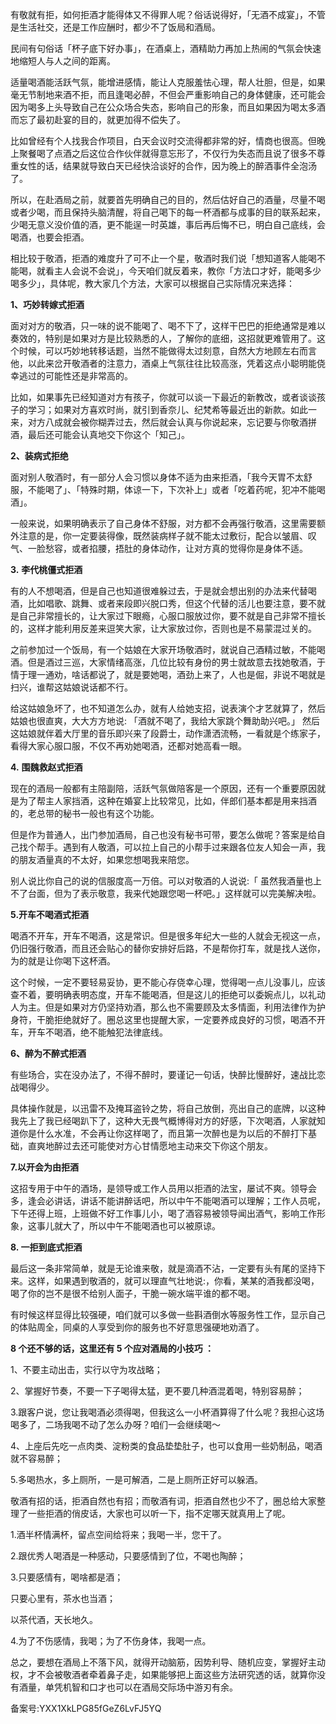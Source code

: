 有敬就有拒，如何拒酒才能得体又不得罪人呢？俗话说得好，「无酒不成宴」，不管是生活社交，还是工作应酬时，都少不了饭局和酒局。

民间有句俗话「杯子底下好办事」，在酒桌上，酒精助力再加上热闹的气氛会快速地缩短人与人之间的距离。

适量喝酒能活跃气氛，能增进感情，能让人克服羞怯心理，帮人壮胆，但是，如果毫无节制地来酒不拒，而且逢喝必醉，不但会严重影响自己的身体健康，还可能会因为喝多上头导致自己在公众场合失态，影响自己的形象，而且如果因为喝太多酒而忘了最初赴宴的目的，就更加得不偿失了。

比如曾经有个人找我合作项目，白天会议时交流得都非常的好，情商也很高。但晚上聚餐喝了点酒之后这位合作伙伴就得意忘形了，不仅行为失态而且说了很多不尊重女性的话，结果就导致白天已经快洽谈好的合作，因为晚上的醉酒事件全泡汤了。

所以，在赴酒局之前，就要首先明确自己的目的，然后估好自己的酒量，尽量不喝或者少喝，而且保持头脑清醒，将自己喝下的每一杯酒都与成事的目的联系起来，少喝无意义没价值的酒，更不能逞一时英雄，事后再后悔不已，明白自己底线，会喝酒，也要会拒酒。

相比较于敬酒，拒酒的难度升了可不止一个星，敬酒时我们说「想知道客人能喝不能喝，就看主人会说不会说」，今天咱们就反着来，教你「方法口才好，能喝多少喝多少」，具体呢，教大家几个方法，大家可以根据自己实际情况来选择：

**1、巧妙转嫁式拒酒**

面对对方的敬酒，只一味的说不能喝了、喝不下了，这样干巴巴的拒绝通常是难以奏效的，特别是如果对方是比较熟悉的人，了解你的底细，这招就更难管用了。这个时候，可以巧妙地转移话题，当然不能做得太过刻意，自然大方地顾左右而言他，以此来岔开敬酒者的注意力，酒桌上气氛往往比较高涨，凭着这点小聪明能侥幸逃过的可能性还是非常高的。

比如，如果事先已经知道对方有孩子，你就可以谈一下最近的新教改，或者谈谈孩子的学习；如果对方喜欢时尚，就引到香奈儿、纪梵希等最近出的新款。如此一来，对方八成就会被你糊弄过去，然后就会认真与你说起来，忘记要与你敬酒拼酒，最后还可能会认真地交下你这个「知己」。

**2、装病式拒绝**

面对别人敬酒时，有一部分人会习惯以身体不适为由来拒酒，「我今天胃不太舒服，不能喝了」、「特殊时期，体谅一下，下次补上」或者「吃着药呢，犯冲不能喝酒」。

一般来说，如果明确表示了自己身体不舒服，对方都不会再强行敬酒，这里需要额外注意的是，你一定要装得像，既然装病样子就不能太过敷衍，配合以皱眉、叹气、一脸愁容，或者掐腰，捂肚的身体动作，让对方真的觉得你是身体不适。

**3.** **李代桃僵式拒酒**

有的人不想喝酒，但是自己也知道很难躲过去，于是就会想出别的办法来代替喝酒，比如唱歌、跳舞、或者来段即兴脱口秀，但这个代替的活儿也要注意，要不就是自己非常擅长的，让大家过下眼瘾，心服口服放过你，要不就是自己非常不擅长的，这样才能利用反差来逗笑大家，让大家放过你，否则也是不易蒙混过关的。

之前参加过一个饭局，有一个姑娘在大家开场敬酒时，就说自己酒精过敏，不能喝酒。但是酒过三巡，大家情绪高涨，几位比较有身份的男士就故意去找她敬酒，于情于理一通劝，啥话都说了，就是要她喝，酒劲上来了，人也是倔，非说不喝就是扫兴，谁帮这姑娘说话都不行。

给这姑娘急坏了，也不知道怎么办，就有人给她支招，说表演个才艺就算了，然后姑娘也很直爽，大大方方地说: 「酒就不喝了，我给大家跳个舞助助兴吧。」 然后这姑娘就伴着大厅里的音乐即兴来了段爵士，动作潇洒流畅，一看就是个练家子，看得大家心服口服，不仅不再劝她喝酒，还都对她高看一眼。

**4.** **围魏救赵式拒酒**

现在的酒局一般都有主陪副陪，活跃气氛做陪客是一个原因，还有一个重要原因就是为了帮主人家挡酒，这种在婚宴上比较常见，比如，伴郎们基本都是用来挡酒的，老总带的秘书一般也有这个功能。

但是作为普通人，出门参加酒局，自己也没有秘书可带，要怎么做呢？答案是给自己找个帮手。遇到有人敬酒，可以拉上自己的小帮手过来跟各位友人知会一声，我的朋友酒量真的不太好，如果您想喝我来陪您。

别人说比你自己的说的信服度高一万倍。可以对敬酒的人说说:「 虽然我酒量也上不了台面，但为了表示敬意，我来代她跟您喝一杯吧。」这样就可以完美解决啦。

**5.开车不喝酒式拒酒**

喝酒不开车，开车不喝酒，这是常识。但是很多年纪大一些的人就会无视这一点，仍旧强行敬酒，而且还会贴心的替你安排好后路，不是帮你打车，就是找人送你，为的就是让你喝下这杯酒。

这个时候，一定不要轻易妥协，更不能心存侥幸心理，觉得喝一点儿没事儿，应该查不着，要明确表明态度，开车不能喝酒，但是这儿的拒绝可以委婉点儿，以礼动人为主。但是如果对方仍坚持劝酒，那么也不需要顾及太多情面，利用法律作为护身符，干脆拒绝就好了。圈总这里也提醒大家，一定要养成良好的习惯，喝酒不开车，开车不喝酒，绝不能触犯法律底线。

**6、醉为不醉式拒酒**

有些场合，实在没办法了，不得不醉时，要谨记一句话，快醉比慢醉好，速战比恋战喝得少。

具体操作就是，以迅雷不及掩耳盗铃之势，将自己放倒，亮出自己的底牌，以这种我先上了我已经喝趴下了，这种大无畏气概博得对方的好感，下次喝酒，人家就知道你是什么水准，不会再让你这样喝了，而且第一次醉也是为以后的不醉打下基础，直爽地醉过去还可能使对方心甘情愿地主动来交下你这个朋友。

**7.以开会为由拒酒**

这招专用于中午的酒场，是领导或工作人员用以拒酒的法宝，屡试不爽。领导会多，逢会必讲话，讲话不能讲醉话吧，所以中午不能喝酒可以理解；工作人员呢，下午还得上班，上班做不好工作事儿小，喝了酒容易被领导闻出酒气，影响工作形象，这事儿就大了，所以中午不能喝酒也可以被原谅。

**8\. 一拒到底式拒酒**

最后这一条非常简单，就是无论谁来敬，就是滴酒不沾，一定要有头有尾的坚持下来。这样，如果遇到敬酒的，就可以理直气壮地说:，你看，某某的酒我都没喝，喝了你的岂不是很不给别人面子，干脆一碗水端平谁的都不喝。

有时候这样显得比较强硬，咱们就可以多做一些斟酒倒水等服务性工作，显示自己的体贴周全，同桌的人享受到你的服务也不好意思强硬地劝酒了。

**8 个还不够的话，这里还有 5 个应对酒局的小技巧 ：**

1、不要主动出击，实行以守为攻战略；

2、掌握好节奏，不要一下子喝得太猛，更不要几种酒混着喝，特别容易醉；

3.跟客户说，您让我喝酒必须得喝，但我这么一小杯酒算得了什么呢？我担心这场喝多了，二场我喝不动了怎么办呀？咱们一会继续喝～

4、上座后先吃一点肉类、淀粉类的食品垫垫肚子，也可以食用一些奶制品，喝酒就不容易醉； 

5.多喝热水，多上厕所，一是可解酒，二是上厕所正好可以躲酒。

敬酒有招的话，拒酒自然也有招；而敬酒有词，拒酒自然也少不了，圈总给大家整理了一些拒酒的俏皮话，大家也可以听一下，指不定哪天就真用上了呢。

1.酒半杯情满杯，留点空间给将来；我喝一半，您干了。

2.跟优秀人喝酒是一种感动，只要感情到了位，不喝也陶醉；

3.只要感情有，喝啥都是酒；

只要心里有，茶水也当酒；

以茶代酒，天长地久。

4.为了不伤感情，我喝；为了不伤身体，我喝一点。

总之，要想在酒局上不落下风，就得开动脑筋，因势利导、随机应变，掌握好主动权，才不会被敬酒者牵着鼻子走，如果能够把上面这些方法研究透的话，就算你没有酒量，单凭机智和口才也可以在酒局交际场中游刃有余。

备案号:YXX1XkLPG85fGeZ6LvFJ5YQ